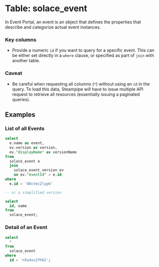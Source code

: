 # Table: solace_event

In Event Portal, an event is an object that defines the properties that describe and categorize actual event instances.

### Key columns
- Provide a numeric `id` if you want to query for a specific event. This can be either set directly in a `where` clause, or specified as part of `join` with another table.

### Caveat
- Be careful when requesting all columns (`*`) without using an `id` in the query. To load this data, Steampipe will have to issue multiple API request to retrieve all resources (essentially issuing a paginated queries).

## Examples

### List of all Events

```sql
select
  e.name as event,
  ev.version as version,
  ev."displayName" as versionName
from
  solace_event e
  join
    solace_event_version ev
    on ev."eventId" = e.id
where 
  e.id = '08ctmc2lyp6'

-- or a simplified version

select
  id, name
from
  solace_event;
```

### Detail of an Event

```sql
select
  *
from
  solace_event
where
  id = 'n5o4xx2fh62';
```
